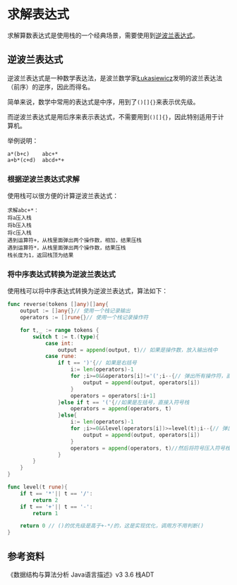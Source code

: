 # 求解表达式

求解算数表达式是使用栈的一个经典场景，需要使用到[逆波兰表达式](https://en.wikipedia.org/wiki/Reverse_Polish_notation#Hardware_calculators)。

## 逆波兰表达式

逆波兰表达式是一种数学表达法，是波兰数学家[Łukasiewicz](https://en.wikipedia.org/wiki/Jan_%C5%81ukasiewicz)发明的波兰表达法（前序）的逆序，因此而得名。

简单来说，数学中常用的表达式是中序，用到了`()[]{}`来表示优先级。

而逆波兰表达式是用后序来表示表达式，不需要用到`()[]{}`，因此特别适用于计算机。

举例说明：

```
a*(b+c)    abc+*
a+b*(c+d)  abcd+*+
```

### 根据逆波兰表达式求解

使用栈可以很方便的计算逆波兰表达式：

```
求解abc+*：
将a压入栈
将b压入栈
将c压入栈
遇到运算符+，从栈里面弹出两个操作数，相加，结果压栈
遇到运算符*，从栈里面弹出两个操作数，结果压栈
栈长度为1，返回栈顶为结果
```

### 将中序表达式转换为逆波兰表达式

使用栈可以将中序表达式转换为逆波兰表达式，算法如下：

```go
func reverse(tokens []any)[]any{
	output := []any{}// 使用一个栈记录输出
	operators := []rune{}// 使用一个栈记录操作符

	for t,_ := range tokens {
		switch t := t.(type){
			case int:
				output = append(output, t)// 如果是操作数，放入输出栈中
			case rune:
				if t == ')'{// 如果是右括号
					i:= len(operators)-1
					for ;i>=0&&operators[i]!='(';i--{// 弹出所有操作符，直到遇到匹配的左括号
						output = append(output, operators[i])
					}
					operators = operators[:i+1]
				}else if t == '('{//如果是左括号，直接入符号栈
					operators = append(operators, t)
				}else{
					i:= len(operators)-1
					for ;i>=0&&level(operators[i])>=level(t);i--{// 弹出所有非左括号且优先级高于或等于当前符号的操作符
						output = append(output, operators[i])
					}
					operators = append(operators, t)//然后将符号压入符号栈中
				}	
		}		
	}
}

func level(t rune){
	if t == '*'|| t == '/':
	    return 2
	if t == '+'|| t == '-':
	    return 1

	return 0 // ()的优先级是高于+-*/的，这是实现优化，调用方不用判断()
}
```

## 参考资料

《数据结构与算法分析 Java语言描述》v3 3.6 栈ADT